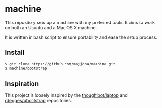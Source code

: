 # machine
This repository sets up a machine with my preferred tools. It aims to work on
both an Ubuntu and a Mac OS X machine.

It is written in bash script to ensure portability and ease the setup process.

## Install
```bash
$ git clone https://github.com/majjoha/machine.git
$ machine/bootstrap
```

## Inspiration
This project is loosely inspired by the
[thoughtbot/laptop](https://github.com/thoughtbot/laptop) and
[rdegges/ubootstrap](https://github.com/rdegges/ubootstrap) repositories.
